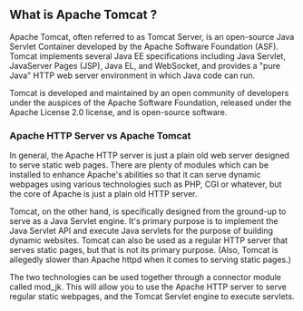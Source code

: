 ## What is Apache Tomcat ?
Apache Tomcat, often referred to as Tomcat Server, is an open-source Java Servlet Container developed by the Apache Software Foundation (ASF). Tomcat implements several Java EE specifications including Java Servlet, JavaServer Pages (JSP), Java EL, and WebSocket, and provides a "pure Java" HTTP web server environment in which Java code can run.

Tomcat is developed and maintained by an open community of developers under the auspices of the Apache Software Foundation, released under the Apache License 2.0 license, and is open-source software.

### Apache HTTP Server vs Apache Tomcat 

In general, the Apache HTTP server is just a plain old web server designed to serve static web pages. There are plenty of modules which can be installed to enhance Apache's abilities so that it can serve dynamic webpages using various technologies such as PHP, CGI or whatever, but the core of Apache is just a plain old HTTP server.

Tomcat, on the other hand, is specifically designed from the ground-up to serve as a Java Servlet engine. It's primary purpose is to implement the Java Servlet API and execute Java servlets for the purpose of building dynamic websites. Tomcat can also be used as a regular HTTP server that serves static pages, but that is not its primary purpose. (Also, Tomcat is allegedly slower than Apache httpd when it comes to serving static pages.)

The two technologies can be used together through a connector module called mod_jk. This will allow you to use the Apache HTTP server to serve regular static webpages, and the Tomcat Servlet engine to execute servlets.

